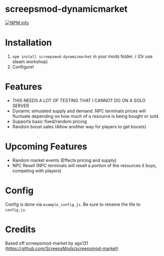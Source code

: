 # screepsmod-dynamicmarket

[![NPM info](https://nodei.co/npm/screepsmod-dynamicmarket.png?downloads=true)](https://npmjs.org/package/screepsmod-dynamicmarket)

# Installation 

1. `npm install screepsmod-dynamicmarket` in your mods folder. / (Or use steam workshop)
2. Configure!

# Features

- THIS NEEDS A LOT OF TESTING THAT I CANNOT DO ON A SOLO SERVER
- Dynamic simulated supply and demand. NPC terminals prices will fluctuate depending on how much of a resource is being bought or sold.
- Supports basic fixed/random pricing
- Random boost sales (Allow another way for players to get boosts)

# Upcoming Features

- Random market events (Effects pricing and supply)
- NPC Resell (NPC terminals will resell a portion of the resources it buys, competing with players)

# Config
Config is done via `example_config.js`. Be sure to rename the file to `config.js`.

# Credits
Based off screepsmod-market by ags131 (https://github.com/ScreepsMods/screepsmod-market)

